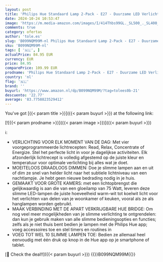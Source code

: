 ```yaml
---
layout: post
title: 'Philips Hue Standaard Lamp 2-Pack - E27 - Duurzame LED Verlichting - Smart Lamp - Wit en Gekleurd Licht - Dimbaar - Verbind met Bluetooth of Hue Bridge - Werkt met Alexa en Google Home'
date: 2024-10-24 10:53:47
image: 'https://m.media-amazon.com/images/I/414Thbs99GL._SL500_._SL400_.jpg'
comments: true
category: ofertas
author: 'tole.es'
slug: 'B099NQM99M-nl Philips Hue Standaard Lamp 2-Pack - E27 - Duurzame LED...'
sku: 'B099NQM99M-nl'
tags: [ '🇳🇱', ]
actualPrice: 84.95 EUR
currency: EUR
price: 84.95
comparePrice: 109.99 EUR
prodname: 'Philips Hue Standaard Lamp 2-Pack - E27 - Duurzame LED Verlichting - Smart Lamp - Wit en Gekleurd Licht - Dimbaar - Verbind met Bluetooth of Hue Bridge - Werkt met Alexa en Google Home'
country: 'nl'
flag: '🇳🇱'
brand: ''
buyurl: 'https://www.amazon.nl/dp/B099NQM99M/?tag=tolees0b-21'
descuento: '22.77'
average: '83.7758823529412'
---
```


You've got [{{< param title >}}]({{< param buyurl >}}) at the following link:

[![{{< param prodname >}}]({{< param image >}})]({{< param buyurl >}})

ℹ️:

- VERLICHTING VOOR ELK MOMENT VAN DE DAG: Met vier voorgeprogrammeerde lichtrecepten: Read, Relax, Concentrate of Energize. Stel het perfecte licht in voor je dagelijkse activiteiten. Elk afzonderlijk lichtrecept is volledig afgestemd op de juiste kleur en temperatuur voor optimale verlichting bij alles wat je doet​.
- MOEITELOOS DRAADLOOS DIMMEN: Doe je slimme lampen aan en uit of dim ze snel van helder licht naar het subtiele lichtniveau van een nachtlampje. Je hebt geen nieuwe bedrading nodig in je huis.
- GEMAAKT VOOR GROTE KAMERS: met een lichtopbrengst die gelijkwaardig is aan die van een gloeilamp van 75 Watt, leveren deze slimme LED-lampen de juiste hoeveelheid warm-wit tot koelwit licht voor het verlichten van delen van je woonkamer of keuken, vooral als ze als hanglampen worden gebruikt.
- MAAK VERBINDING MET DE APART VERKRIJGBARE HUE BRIDGE: Om nog veel meer mogelijkheden van je slimme verlichting te ontgrendelen: dan kun je gebruik maken van alle slimme bedieningsopties en functies; zelfs als je niet thuis bent bedien je lampen met de Philips Hue app; voeg accessoires toe en stel timers en routines in
- VOEG TOT WEL 10 SLIMME LAMPEN TOE: Bedien ze allemaal heel eenvoudig met één druk op knop in de Hue app op je smartphone of tablet.

[🛒 Check the deal!!]({{< param buyurl >}})
{{<world>}}B099NQM99M{{</world>}}
